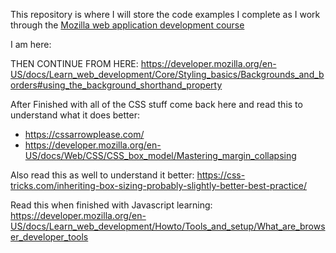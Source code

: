This repository is where I will store the code examples I complete as I work through the [Mozilla web application development course](https://developer.mozilla.org/en-US/docs/Learn_web_development/Getting_started)

I am here: 

THEN CONTINUE FROM HERE: https://developer.mozilla.org/en-US/docs/Learn_web_development/Core/Styling_basics/Backgrounds_and_borders#using_the_background_shorthand_property


After Finished with all of the CSS stuff come back here and read this to understand what it does better:
* https://cssarrowplease.com/
* https://developer.mozilla.org/en-US/docs/Web/CSS/CSS_box_model/Mastering_margin_collapsing

Also read this as well to understand it better: 
https://css-tricks.com/inheriting-box-sizing-probably-slightly-better-best-practice/

Read this when finished with Javascript learning:
https://developer.mozilla.org/en-US/docs/Learn_web_development/Howto/Tools_and_setup/What_are_browser_developer_tools